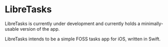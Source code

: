# LibreTasks

LibreTasks is currently under development and currently holds a 
minimally-usable version of the app.

LibreTasks intends to be a simple FOSS tasks app for iOS, written in 
Swift.

